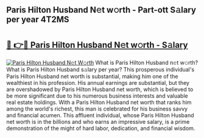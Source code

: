 ## Paris Hilton Husband N𝚎t w𝚘rth - Part-ott S𝚊lary per year 4T2MS

# <h2><a href="http://gc1vwnh.nevu.top/?p=Paris+Hilton+Husband">🔗 👉🔴 Paris Hilton Husband N𝚎t w𝚘rth - S𝚊lary</a></h2>

[![Paris Hilton Husband N𝚎t W𝚘rth](https://i.imgur.com/Oavwk0R.jpeg)](http://gc1vwnh.nevu.top/?p=Paris+Hilton+Husband)
What is Paris Hilton Husband n𝚎t w𝚘rth? What is Paris Hilton Husband s𝚊lary per year?
This prosperous individual's Paris Hilton Husband net worth is substantial, making him one of the wealthiest in his profession. His annual earnings are substantial, but they are overshadowed by Paris Hilton Husband net worth, which is believed to be more significant due to his numerous business interests and valuable real estate holdings. With a Paris Hilton Husband net worth that ranks him among the world's richest, this man is celebrated for his business savvy and financial acumen. This affluent individual, whose Paris Hilton Husband net worth is in the billions and who earns an impressive salary, is a prime demonstration of the might of hard labor, dedication, and financial wisdom.
